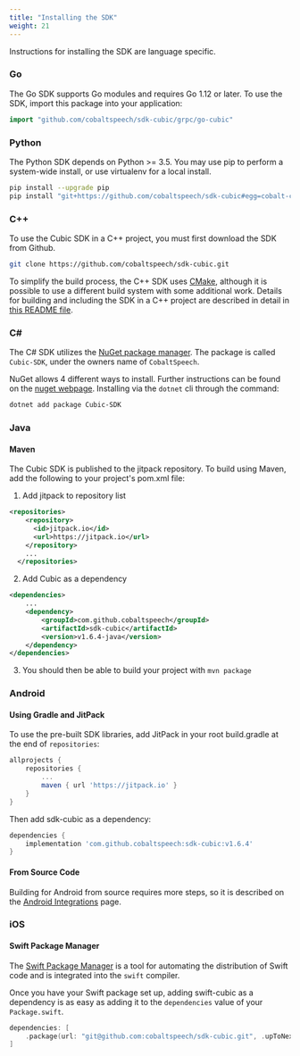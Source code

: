 ```yaml
---
title: "Installing the SDK"
weight: 21
---
```


Instructions for installing the SDK are language specific.

<!--more-->

### Go
The Go SDK supports Go modules and requires Go 1.12 or later. To use the SDK,
import this package into your application:

``` go
import "github.com/cobaltspeech/sdk-cubic/grpc/go-cubic"
```

### Python
The Python SDK depends on Python >= 3.5. You may use pip to perform a system-wide install, or use virtualenv for a local install.

``` bash
pip install --upgrade pip
pip install "git+https://github.com/cobaltspeech/sdk-cubic#egg=cobalt-cubic&subdirectory=grpc/py-cubic"
```
### C++
To use the Cubic SDK in a C++ project, you must first download the SDK from Github.
```bash
git clone https://github.com/cobaltspeech/sdk-cubic.git
```

To simplify the build process, the C++ SDK uses [CMake](http://www.cmake.org),
although it is possible to use a different build system with some additional
work. Details for building and including the SDK in a C++ project are described
in detail in [this README file](https://github.com/cobaltspeech/sdk-cubic/blob/master/grpc/cpp-cubic/README.md).

### C# 

The C# SDK utilizes the [NuGet package manager](https://www.nuget.org).  The package is called `Cubic-SDK`, under the owners name of `CobaltSpeech`.

NuGet allows 4 different ways to install.  Further instructions can be found on the [nuget webpage](https://www.nuget.org/packages/Cubic-SDK/).  Installing via the `dotnet` cli through the command:

``` bash
dotnet add package Cubic-SDK
```
### Java
#### Maven 
The Cubic SDK is published to the jitpack repository.  To build using Maven, add the following to your project's pom.xml file:

 1. Add jitpack to repository list
``` xml
<repositories>
    <repository>
      <id>jitpack.io</id>
      <url>https://jitpack.io</url>
    </repository> 
    ...
  </repositories>
```
2.  Add Cubic as a dependency
``` xml
<dependencies>
    ...
    <dependency>
        <groupId>com.github.cobaltspeech</groupId>
        <artifactId>sdk-cubic</artifactId>
        <version>v1.6.4-java</version>
    </dependency>
</dependencies>
```
3. You should then be able to build your project with  `mvn package`

### Android
#### Using Gradle and JitPack 
To use the pre-built SDK libraries, add JitPack in your root build.gradle at the end of `repositories`:
``` gradle
allprojects {
	repositories {
		...
		maven { url 'https://jitpack.io' }
	}
}
```
Then add sdk-cubic as a dependency:
``` gradle
dependencies {
    implementation 'com.github.cobaltspeech:sdk-cubic:v1.6.4'
}
```
#### From Source Code
Building for Android from source requires more steps, so it is described on the [Android Integrations](../android/) page.
### iOS

#### Swift Package Manager

The [Swift Package Manager](https://swift.org/package-manager/) is a tool for automating the distribution of Swift code and is integrated into the `swift` compiler.

Once you have your Swift package set up, adding swift-cubic as a dependency is as easy as adding it to the `dependencies` value of your `Package.swift`.

```swift
dependencies: [
    .package(url: "git@github.com:cobaltspeech/sdk-cubic.git", .upToNextMajor(from: "1.6.4"))
]
```
